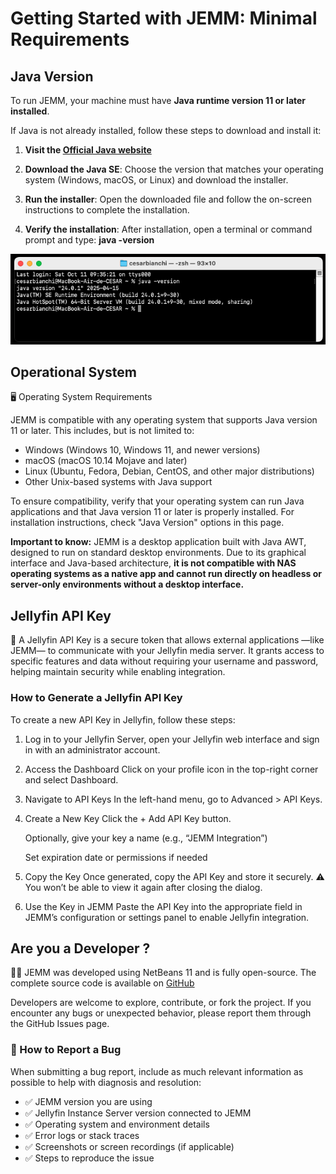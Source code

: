 # Getting Started with JEMM: Minimal Requirements

## Java Version
To run JEMM, your machine must have **Java runtime version 11 or later installed**.

If Java is not already installed, follow these steps to download and install it:

1. **Visit the [Official Java website](https://www.oracle.com/java/technologies/downloads/)**

2. **Download the Java SE**: Choose the version that matches your operating system (Windows, macOS, or Linux) and download the installer.

3. **Run the installer**: Open the downloaded file and follow the on-screen instructions to complete the installation.

4. **Verify the installation**: After installation, open a terminal or command prompt and type: **java -version**

![Here's an example of Java Console Version](https://github.com/CesarBianchi/JellyfinEasyMetadataManager/blob/main/docs/jemmdocs/docs/images/javaversion.png?raw=true)


## Operational System
🖥️ Operating System Requirements

JEMM is compatible with any operating system that supports Java version 11 or later. This includes, but is not limited to:

- Windows (Windows 10, Windows 11, and newer versions)
- macOS (macOS 10.14 Mojave and later)
- Linux (Ubuntu, Fedora, Debian, CentOS, and other major distributions)
- Other Unix-based systems with Java support

To ensure compatibility, verify that your operating system can run Java applications and that Java version 11 or later is properly installed. For installation instructions, check "Java Version" options in this page.

**Important to know:** JEMM is a desktop application built with Java AWT, designed to run on standard desktop environments. Due to its graphical interface and Java-based architecture, **it is not compatible with NAS operating systems as a native app and cannot run directly on headless or server-only environments without a desktop interface.**

## Jellyfin API Key
🔑 A Jellyfin API Key is a secure token that allows external applications —like JEMM— to communicate with your Jellyfin media server. It grants access to specific features and data without requiring your username and password, helping maintain security while enabling integration.

### How to Generate a Jellyfin API Key

To create a new API Key in Jellyfin, follow these steps:

1. Log in to your Jellyfin Server, open your Jellyfin web interface and sign in with an administrator account.

2. Access the Dashboard Click on your profile icon in the top-right corner and select Dashboard.

3. Navigate to API Keys In the left-hand menu, go to Advanced > API Keys.

4. Create a New Key Click the + Add API Key button.

    Optionally, give your key a name (e.g., “JEMM Integration”)

    Set expiration date or permissions if needed

5. Copy the Key Once generated, copy the API Key and store it securely. ⚠️ You won’t be able to view it again after closing the dialog.

6. Use the Key in JEMM Paste the API Key into the appropriate field in JEMM’s configuration or settings panel to enable Jellyfin integration.

## Are you a Developer ?
👨‍💻 JEMM was developed using NetBeans 11 and is fully open-source. The complete source code is available on [GitHub](https://github.com/CesarBianchi/JellyfinEasyMetadataManager)

Developers are welcome to explore, contribute, or fork the project. If you encounter any bugs or unexpected behavior, please report them through the GitHub Issues page.

### 🐞 How to Report a Bug

When submitting a bug report, include as much relevant information as possible to help with diagnosis and resolution:

- ✅ JEMM version you are using
- ✅ Jellyfin Instance Server version connected to JEMM
- ✅ Operating system and environment details
- ✅ Error logs or stack traces
- ✅ Screenshots or screen recordings (if applicable)
- ✅ Steps to reproduce the issue